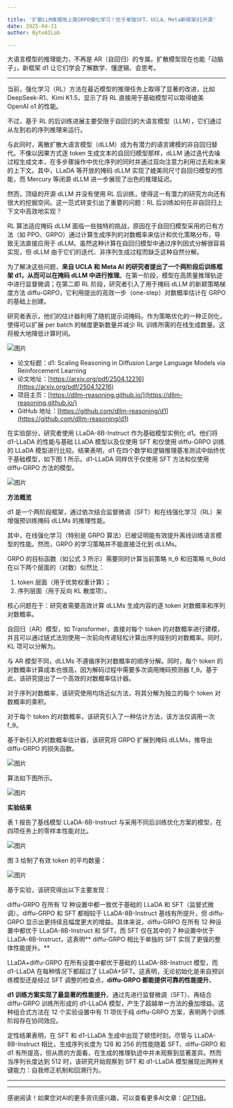 ```yaml
---

title: '扩散LLM推理用上类GRPO强化学习！优于单独SFT，UCLA、Meta新框架d1开源'
date: 2025-04-21
author: ByteAILab

---
```


大语言模型的推理能力，不再是 AR（自回归）的专属。扩散模型现在也能「动脑子」，新框架 d1 让它们学会了解数学、懂逻辑、会思考。

---


当前，强化学习（RL）方法在最近模型的推理任务上取得了显著的改进，比如 DeepSeek-R1、Kimi K1.5，显示了将 RL 直接用于基础模型可以取得媲美 OpenAI o1 的性能。

不过，基于 RL 的后训练进展主要受限于自回归的大语言模型（LLM），它们通过从左到右的序列推理来运行。

与此同时，离散扩散大语言模型（dLLM）成为有潜力的语言建模的非自回归替代。不像以因果方式逐 token 生成文本的自回归模型那样，dLLM 通过迭代去噪过程生成文本，在多步骤操作中优化序列的同时并通过双向注意力利用过去和未来的上下文。其中，LLaDA 等开放的掩码 dLLM 实现了媲美同尺寸自回归模型的性能，而 Mercury 等闭源 dLLM 进一步展现了出色的推理延迟。

然而，顶级的开源 dLLM 并没有使用 RL 后训练，使得这一有潜力的研究方向还有很大的挖掘空间。这一范式转变引出了重要的问题：RL 后训练如何在非自回归上下文中高效地实现？

RL 算法适应掩码 dLLM 面临一些独特的挑战，原因在于自回归模型采用的已有方法（如 PPO、GRPO）通过计算生成序列的对数概率来估计和优化策略分布，导致无法直接应用于 dLLM。虽然这种计算在自回归模型中通过序列因式分解很容易实现，但 dLLM 由于它们的迭代、非序列生成过程而缺乏这种自然分解。

为了解决这些问题，**来自 UCLA 和 Meta AI 的研究者提出了一个两阶段后训练框架 d1，从而可以在掩码 dLLM 中进行推理**。在第一阶段，模型在高质量推理轨迹中进行监督微调；在第二即 RL 阶段，研究者引入了用于掩码 dLLM 的新颖策略梯度方法 diffu-GRPO，它利用提出的高效一步（one-step）对数概率估计在 GRPO 的基础上创建。

研究者表示，他们的估计器利用了随机提示词掩码，作为策略优化的一种正则化，使得可以扩展 per batch 的梯度更新数量并减少 RL 训练所需的在线生成数量。这将极大地降低计算时间。

![图片](https://mmbiz.qpic.cn/sz_mmbiz_png/KmXPKA19gW99ELOTfZQEib1Yae0pXcoRr4vp8eXYUicibOQ1EVFOPiaxGWF3gybB4bFKgds18y0GO1EmibXYlEibJ78A/640?wx_fmt=png&from=appmsg)

- 论文标题：d1: Scaling Reasoning in Diffusion Large Language Models via Reinforcement Learning
- 论文地址：[https://arxiv.org/pdf/2504.12216](https://arxiv.org/pdf/2504.12216)
- 项目主页：[https://dllm-reasoning.github.io/](https://dllm-reasoning.github.io/)
- GitHub 地址：[https://github.com/dllm-reasoning/d1](https://github.com/dllm-reasoning/d1)

在实验部分，研究者使用 LLaDA-8B-Instruct 作为基础模型实例化 d1。他们将 d1-LLaDA 的性能与基础 LLaDA 模型以及仅使用 SFT 和仅使用 diffu-GRPO 训练的 LLaDA 模型进行比较。结果表明，d1 在四个数学和逻辑推理基准测试中始终优于基础模型，如下图 1 所示。d1-LLaDA 同样优于仅使用 SFT 方法和仅使用 diffu-GRPO 方法的模型。

![图片](https://mmbiz.qpic.cn/sz_mmbiz_png/KmXPKA19gW99ELOTfZQEib1Yae0pXcoRribuFhxTek22nlfTCdLRRNtJicM7UKqIDcDEXSAp3h7yHDZWViaeZw4IZw/640?wx_fmt=png&from=appmsg)

**方法概览**

d1 是一个两阶段框架，通过依次结合监督微调（SFT）和在线强化学习（RL）来增强预训练掩码 dLLMs 的推理性能。

其中，在线强化学习（特别是 GRPO 算法）已被证明能有效提升离线训练语言模型的性能。然而，GRPO 的学习策略并不能直接泛化到 dLLMs。

GRPO 的目标函数（如公式 3 所示）需要同时计算当前策略 π_θ 和旧策略 π_θold 在以下两个层面的（对数）似然比：

1. token 层面（用于优势权重计算）；
2. 序列层面（用于反向 KL 散度项）。

核心问题在于：研究者需要高效计算 dLLMs 生成内容的逐 token 对数概率和序列对数概率。

自回归（AR）模型，如 Transformer，直接对每个 token 的对数概率进行建模，并且可以通过链式法则使用一次前向传递轻松计算出序列级别的对数概率。同时，KL 项可以分解为。

与 AR 模型不同，dLLMs 不遵循序列对数概率的顺序分解。同时，每个 token 的对数概率计算成本也很高，因为解码过程中需要多次调用掩码预测器 f_θ。基于此，该研究提出了一个高效的对数概率估计器。

对于序列对数概率，该研究使用均场近似方法，将其分解为独立的每个 token 对数概率的乘积。

对于每个 token 的对数概率，该研究引入了一种估计方法，该方法仅调用一次 f_θ。

基于新引入的对数概率估计器，该研究将 GRPO 扩展到掩码 dLLMs，推导出 diffu-GRPO 的损失函数。

![图片](https://mmbiz.qpic.cn/sz_mmbiz_png/KmXPKA19gW99ELOTfZQEib1Yae0pXcoRrgFKT50sVibE5tGAKMtWOXYhr5ZqS3uMg0LJP7BAcSnUdhdNibicibn653w/640?wx_fmt=png&from=appmsg)

算法如下图所示。

![图片](https://mmbiz.qpic.cn/sz_mmbiz_png/KmXPKA19gW99ELOTfZQEib1Yae0pXcoRr6Zjt510DicOicUEkp8Bibyu70AP73l1UELPpAw9hZyjIDxFzXT2SqibPlA/640?wx_fmt=png&from=appmsg)

**实验结果**

表 1 报告了基线模型 LLaDA-8B-Instruct 与采用不同后训练优化方案的模型，在四项任务上的零样本性能对比。

![图片](https://mmbiz.qpic.cn/sz_mmbiz_png/KmXPKA19gW99ELOTfZQEib1Yae0pXcoRrGOCqmnl4RFn6CQJEbx4AeE82bjG38QMrAib4mCqKMibDHX3NQ0QDpwiaQ/640?wx_fmt=png&from=appmsg)

图 3 绘制了有效 token 的平均数量：

![图片](https://mmbiz.qpic.cn/sz_mmbiz_png/KmXPKA19gW99ELOTfZQEib1Yae0pXcoRrUnqbt6kK0BJaPFFoeMnOicicvp2mAvribHKWACUCYHofQ99b0J467FiaUQ/640?wx_fmt=png&from=appmsg)

基于实验，该研究得出以下主要发现：

diffu-GRPO 在所有 12 种设置中都一致优于基础的 LLaDA 和 SFT（监督式微调）。diffu-GRPO 和 SFT 都相较于 LLaDA-8B-Instruct 基线有所提升，但 diffu-GRPO 显示出更持续且幅度更大的增益。具体来说，diffu-GRPO 在所有 12 种设置中都优于 LLaDA-8B-Instruct 和 SFT，而 SFT 仅在其中的 7 种设置中优于 LLaDA-8B-Instruct，这表明** diffu-GRPO 相比于单独的 SFT 实现了更强的整体性能提升。**

LLaDA+diffu-GRPO 在所有设置中都优于基础的 LLaDA-8B-Instruct 模型，而 d1-LLaDA 在每种情况下都超过了 LLaDA+SFT。这表明，无论初始化是来自预训练模型还是经过 SFT 调整的检查点，**diffu-GRPO 都能提供可靠的性能提升**。

**d1 训练方案实现了最显著的性能提升**。通过先进行监督微调（SFT）、再结合 diffu-GRPO 训练所形成的 d1-LLaDA 模型，产生了超越单一方法的叠加增益。这种组合式方法在 12 个实验设置中有 11 项优于纯 diffu-GRPO 方案，表明两个训练阶段存在协同效应。

定性结果表明，在 SFT 和 d1-LLaDA 生成中出现了顿悟时刻。尽管与 LLaDA-8B-Instruct 相比，生成序列长度为 128 和 256 的性能随着 SFT、diffu-GRPO 和 d1 有所提高，但从质的方面看，在生成的推理轨迹中并未观察到显著差异。然而当序列长度达到 512 时，该研究开始观察到 SFT 和 d1-LLaDA 模型展现出两种关键能力：自我修正机制和回溯行为。

---
---
感谢阅读！如果您对AI的更多资讯感兴趣，可以查看更多AI文章：[GPTNB](https://gptnb.com)。